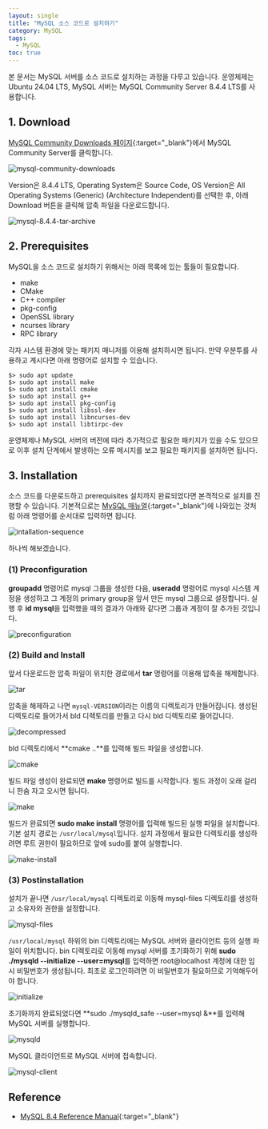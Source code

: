 ```yaml
---
layout: single
title: "MySQL 소스 코드로 설치하기"
category: MySQL
tags:
  - MySQL
toc: true
---
```


본 문서는 MySQL 서버를 소스 코드로 설치하는 과정을 다루고 있습니다. 운영체제는 Ubuntu 24.04 LTS, MySQL 서버는 MySQL Community Server 8.4.4 LTS를 사용합니다.

## 1. Download

[MySQL Community Downloads 페이지](https://dev.mysql.com/downloads/){:target="_blank"}에서 MySQL Community Server를 클릭합니다.

![mysql-community-downloads]({{site.url}}/images/2025-03-07-mysql-source-installation/mysql-community-downloads.png)

Version은 8.4.4 LTS, Operating System은 Source Code, OS Version은 All Operating Systems (Generic) (Architecture Independent)를 선택한 후, 아래 Download 버튼을 클릭해 압축 파일을 다운로드합니다.

![mysql-8.4.4-tar-archive]({{site.url}}/images/2025-03-07-mysql-source-installation/mysql-8.4.4-tar-archive.png)

## 2. Prerequisites

MySQL을 소스 코드로 설치하기 위해서는 아래 목록에 있는 툴들이 필요합니다.

- make
- CMake
- C++ compiler
- pkg-config
- OpenSSL library
- ncurses library
- RPC library

각자 시스템 환경에 맞는 패키지 매니저를 이용해 설치하시면 됩니다. 만약 우분투를 사용하고 계시다면 아래 명령어로 설치할 수 있습니다.

```
$> sudo apt update
$> sudo apt install make
$> sudo apt install cmake
$> sudo apt install g++
$> sudo apt install pkg-config
$> sudo apt install libssl-dev
$> sudo apt install libncurses-dev
$> sudo apt install libtirpc-dev
```

운영체제나 MySQL 서버의 버전에 따라 추가적으로 필요한 패키지가 있을 수도 있으므로 이후 설치 단계에서 발생하는 오류 메시지를 보고 필요한 패키지를 설치하면 됩니다.

## 3. Installation

소스 코드를 다운로드하고 prerequisites 설치까지 완료되었다면 본격적으로 설치를 진행할 수 있습니다. 기본적으로는 [MySQL 매뉴얼](https://dev.mysql.com/doc/refman/8.4/en/installing-source-distribution.html){:target="_blank"}에 나와있는 것처럼 아래 명령어를 순서대로 입력하면 됩니다.

![intallation-sequence]({{site.url}}/images/2025-03-07-mysql-source-installation/intallation-sequence.png)

하나씩 해보겠습니다.

### (1) Preconfiguration

**groupadd** 명령어로 mysql 그룹을 생성한 다음, **useradd** 명령어로 mysql 시스템 계정을 생성하고 그 계정의 primary group을 앞서 만든 mysql 그룹으로 설정합니다. 실행 후 **id mysql**을 입력했을 때의 결과가 아래와 같다면 그룹과 계정이 잘 추가된 것입니다.

![preconfiguration]({{site.url}}/images/2025-03-07-mysql-source-installation/preconfiguration.png)

### (2) Build and Install

앞서 다운로드한 압축 파일이 위치한 경로에서 **tar** 명령어를 이용해 압축을 해제합니다.

![tar]({{site.url}}/images/2025-03-07-mysql-source-installation/tar.png)

압축을 해제하고 나면 ```mysql-VERSION```이라는 이름의 디렉토리가 만들어집니다. 생성된 디렉토리로 들어가서 bld 디렉토리를 만들고 다시 bld 디렉토리로 들어갑니다.

![decompressed]({{site.url}}/images/2025-03-07-mysql-source-installation/decompressed.png)

bld 디렉토리에서 **cmake ..**를 입력해 빌드 파일을 생성합니다.

![cmake]({{site.url}}/images/2025-03-07-mysql-source-installation/cmake.png)

빌드 파일 생성이 완료되면 **make** 명령어로 빌드를 시작합니다. 빌드 과정이 오래 걸리니 한숨 자고 오시면 됩니다.

![make]({{site.url}}/images/2025-03-07-mysql-source-installation/make.png)

빌드가 완료되면 **sudo make install** 명령어를 입력해 빌드된 실행 파일을 설치합니다. 기본 설치 경로는 ```/usr/local/mysql```입니다. 설치 과정에서 필요한 디렉토리를 생성하려면 루트 권한이 필요하므로 앞에 sudo를 붙여 실행합니다.

![make-install]({{site.url}}/images/2025-03-07-mysql-source-installation/make-install.png)

### (3) Postinstallation

설치가 끝나면 ```/usr/local/mysql``` 디렉토리로 이동해 mysql-files 디렉토리를 생성하고 소유자와 권한을 설정합니다.

![mysql-files]({{site.url}}/images/2025-03-07-mysql-source-installation/mysql-files.png)

```/usr/local/mysql``` 하위의 bin 디렉토리에는 MySQL 서버와 클라이언트 등의 실행 파일이 위치합니다. bin 디렉토리로 이동해 mysql 서버를 초기화하기 위해 **sudo ./mysqld --initialize --user=mysql**를 입력하면 root@localhost 계정에 대한 임시 비밀번호가 생성됩니다. 최초로 로그인하려면 이 비밀번호가 필요하므로 기억해두어야 합니다.

![initialize]({{site.url}}/images/2025-03-07-mysql-source-installation/initialize.png)

초기화까지 완료되었다면 **sudo ./mysqld_safe --user=mysql &**를 입력해 MySQL 서버를 실행합니다.

![mysqld]({{site.url}}/images/2025-03-07-mysql-source-installation/mysqld.png)

MySQL 클라이언트로 MySQL 서버에 접속합니다.

![mysql-client]({{site.url}}/images/2025-03-07-mysql-source-installation/mysql-client.png)


## Reference

- [MySQL 8.4 Reference Manual](https://dev.mysql.com/doc/refman/8.4/en/){:target="_blank"}
